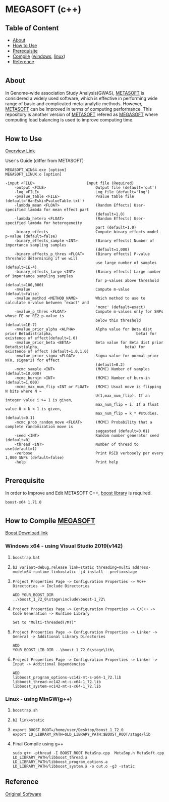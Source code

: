 # MEGASOFT (c++)

## Table of Content
- [About](#about)
- [How to Use](#use)
- [Prerequisite](#prerequisite)
- [Compile](#compile) ([windows](#windows), [linux](#linux))
- [Reference](#reference)

#
## About <a name="about"></a>
In Genome-wide association Study Analysis(GWAS), <a href="http://genetics.cs.ucla.edu/meta/">METASOFT</a> is considered a widely used software, which is effective in performing wide range of basic and complicated meta-analytic methods. However, <a href="http://genetics.cs.ucla.edu/meta/">METASOFT</a> can be improved in terms of computing performance. This repository is another version of <a href="http://genetics.cs.ucla.edu/meta/">METASOFT</a> refered as <a href="https://github.com/JuhunC/MEGASOFT">MEGASOFT</a> where computing load balancing is used to improve computing time.

#

## How to Use<a name="use"></a>

<a href="http://genetics.cs.ucla.edu/meta/">Overview Link</a>

User's Guide (differ from METASOFT)
```
MEGASOFT_WIN64.exe [option]
MEGASOFT_LINUX.o [option]

-input <FILE>                       Input file (Required)
    -output <FILE>                      Output file (default='out')
    -log <FILE>                         Log file (default='log')
    -pvalue_table <FILE>                Pvalue table file (default='HanEskinPvalueTable.txt')
    -lambda_mean <FLOAT>                (Random Effects) User-specified lambda for mean effect part
                                        (default=1.0)
    -lambda_hetero <FLOAT>              (Random Effects) User-specified lambda for heterogeneity
                                        part (default=1.0)
    -binary_effects                     Compute binary effects model p-value (default=false)
    -binary_effects_sample <INT>        (Binary effects) Number of importance sampling samples
                                        (default=1,000)
    -binary_effects_p_thres <FLOAT>     (Binary effects) P-value threshold determining if we will
                                        use large number of samples (default=1E-4)
    -binary_effects_large <INT>         (Binary effects) Large number of importance sampling samples
                                        for p-values above threshold (default=100,000)
    -mvalue                             Compute m-value (default=false)
    -mvalue_method <METHOD_NAME>        Which method to use to calculate m-value between 'exact' and
                                        'mcmc' (default=exact)
    -mvalue_p_thres <FLOAT>             Compute m-values only for SNPs whose FE or RE2 p-value is
                                        below this threshold (default=1E-7)
    -mvalue_prior_alpha <ALPHA>         Alpha value for Beta dist prior Betadist(alpha,                                     beta) for existence of effect(default=1.0)
    -mvalue_prior_beta <BETA>           Beta value for Beta dist prior Betadist(alpha,                                      beta) for existence of effect (default=1.0,1.0)
    -mvalue_prior_sigma <FLOAT>         Sigma value for normal prior N(0, sigma^2) for effect
                                        (default=0.2)
    -mcmc_sample <INT>                  (MCMC) Number of samples (default=10,000)
    -mcmc_burnin <INT>                  (MCMC) Number of burn-in (default=1,000)
    -mcmc_max_num_flip <INT or FLOAT>   (MCMC) Usual move is flipping N bits where N ~
                                        U(1,max_num_flip). If an integer value i >= 1 is given,
                                        max_num_flip = i. If a float value 0 < k < 1 is given,
                                        max_num_flip = k * #studies. (default=0.1)
    -mcmc_prob_random_move <FLOAT>      (MCMC) Probability that a complete randomization move is
                                        suggested (default=0.01)
    -seed <INT>                         Random number generator seed (default=0)
    -thread <INT>                       Number of thread to use(default=1)
    -verbose                            Print RSID verbosely per every 1,000 SNPs (default=false)
    -help                               Print help
```
#
## Prerequisite<a name="prerequisite"></a>
In order to Improve and Edit METASOFT C++, <a href="https://www.boost.org/">boost library</a> is required.
```
boost-x64 1.71.0
```
#
## How to Compile <a href="https://github.com/JuhunC/MEGASOFT">MEGASOFT</a><a name="compile"></a>
<a href="https://www.boost.org/users/download/">Boost Download link</a>

### Windows x64<a name="windows"></a> - using Visual Studio 2019(v142)
1. `boostrap.bat`

2. `b2 variant=debug,release link=static threading=multi address-model=64 runtime-link=static -j4 install --prefix=stage`
3. `Project Properties Page -> Configuration Properties -> VC++ Directories -> Include Directories`
    ``` 
    ADD YOUR_BOOST_DIR 
    ..\boost_1_72_0\stage\include\boost-1_72\
    ```
4. `Project Properties Page -> Configuration Properties -> C/C++ -> Code Generation -> Runtime Library`
    ```
    Set to "Multi-threaded(/MT)"
    ```
5. `Project Properties Page -> Configuration Properties -> Linker -> General -> Additional Library Directories`
    ```
    ADD 
    YOUR_BOOST_LIB_DIR ..\boost_1_72_0\stage\lib\
    ```
6. `Project Properties Page -> Configuration Properties -> Linker -> Input -> Additional Dependencies`
    ```
    ADD
    libboost_program_options-vc142-mt-s-x64-1_72.lib
    libboost_thread-vc142-mt-s-x64-1_72.lib
    libboost_system-vc142-mt-s-x64-1_72.lib
    ```
### Linux - using MinGW(g++)<a name="linux"></a>
1. `boostrap.sh`

2. `b2 link=static`

3.  ```
    export BOOST_ROOT=/home/user/Desktop/boost_1_72_0
    export LD_LIBRARY_PATH=$LD_LIBRARY_PATH:$BOOST_ROOT/stage/lib
    ```
4. Final Compile using g++
    ```
    sudo g++ -pthread -I BOOST_ROOT MetaSnp.cpp  MetaSnp.h MetaSoft.cpp LD_LIBRARY_PATH/libboost_thread.a LD_LIBRARY_PATH/libboost_program_options.a LD_LIBRARY_PATH/libboost_system.a -o out.o -g3 -static
    ```


## Reference <a name="reference"></a>

<a href="http://genetics.cs.ucla.edu/meta/">Original Software </a>
